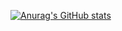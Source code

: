 

[![Anurag's GitHub stats](https://github-readme-stats.vercel.app/api?username=scania471&theme=dark&show_icons=true&count_private=true&include_all_commits=true)](https://github.com/anuraghazra/github-readme-stats)



<!--
**scania471/scania471** is a ✨ _special_ ✨ repository because its `README.md` (this file) appears on your GitHub profile.

Here are some ideas to get you started:

- 🔭 I’m currently working on ...
- 🌱 I’m currently learning ...
- 👯 I’m looking to collaborate on ...
- 🤔 I’m looking for help with ...
- 💬 Ask me about ...
- 📫 How to reach me: ...
- 😄 Pronouns: ...
- ⚡ Fun fact: ...
-->
